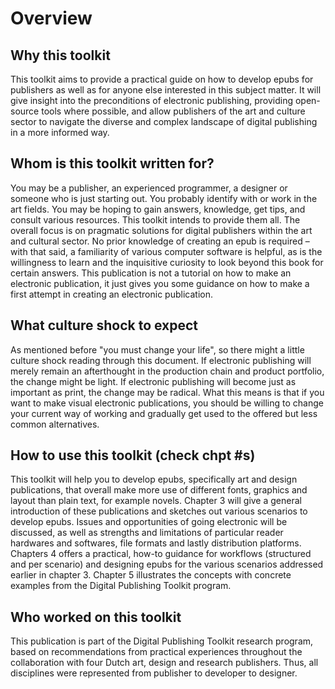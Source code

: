 # Overview 

## Why this toolkit

This toolkit aims to provide a practical guide on how to develop epubs
for publishers as well as for anyone else interested in this subject
matter. It will give insight into the preconditions of electronic <!-- In the last meeting we raised the issue of using digital vs. electronic. Although the correct term is "electronic", the term "digital" is used in the title of this project. If everyone agrees, we could add a note to clarify this --> publishing, providing open-source tools where possible, and allow
publishers of the art and culture sector to navigate the diverse and
complex landscape of digital publishing in a more informed way.

## Whom is this toolkit written for?

You may be a publisher, an experienced programmer, a designer or someone
who is just starting out. You probably identify with or work in the art
fields. You may be hoping to gain answers, knowledge, get tips, and
consult various resources. This toolkit <!-- Toolkit or toolkit? --> intends to provide them all. The
overall focus is on pragmatic solutions for digital publishers within
the art and cultural sector. No prior knowledge of creating an epub is
required – with that said, a familiarity of various computer software is helpful, as is the willingness to learn and the inquisitive curiosity to look beyond this book for certain answers. This publication is not a tutorial on how to make an electronic publication, it just
gives you some guidance on how to make a first attempt in creating an electronic publication.

## What culture shock to expect 

As mentioned before "you must change your life", so there might a little culture shock reading through this document. If electronic
publishing will merely remain an afterthought in the production chain
and product portfolio, the change might be light. If electronic
publishing will become just as important as print, the change may be
radical. What this means is that if you want to make visual electronic
publications, you should be willing to change your current way of
working and gradually get used to the offered but less common
alternatives.

## How to use this toolkit (check chpt \#s)

This toolkit will help you to develop epubs, specifically art and design
publications, that overall make more use of different fonts, graphics
and layout than plain text, for example novels. Chapter 3 will give a general introduction of these publications and sketches out various scenarios to develop epubs. Issues and opportunities of going electronic will be discussed, as well as strengths and limitations of particular reader hardwares and softwares, file formats and lastly distribution platforms. Chapters 4 offers a practical, how-to guidance for workflows (structured and per scenario) and designing epubs for the various scenarios addressed earlier in chapter 3. Chapter 5 illustrates the concepts with concrete examples from the Digital Publishing Toolkit program.

## Who worked on this toolkit

This publication is part of the Digital Publishing Toolkit research
program, based on recommendations from practical experiences throughout
the collaboration with four Dutch art, design and research publishers.
Thus, all disciplines were represented from publisher to developer to
designer.

